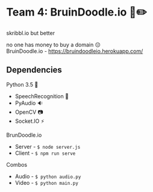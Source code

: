 # Team 4: BruinDoodle.io :bear::pencil2:
skribbl.io but better  

no one has money to buy a domain 😔\
BruinDoodle.io - https://bruindoodleio.herokuapp.com/ 


## Dependencies
Python 3.5 :snake:
* SpeechRecognition :speech_balloon:
* PyAudio :sound:
* OpenCV :camera:
* Socket.IO :zap:


BrunDoodle.io
* Server - ``` $ node server.js ```
* Client - ``` $ npm run serve ```

Combos
* Audio - ``` $ python audio.py ```
* Video - ``` $ python main.py ```
